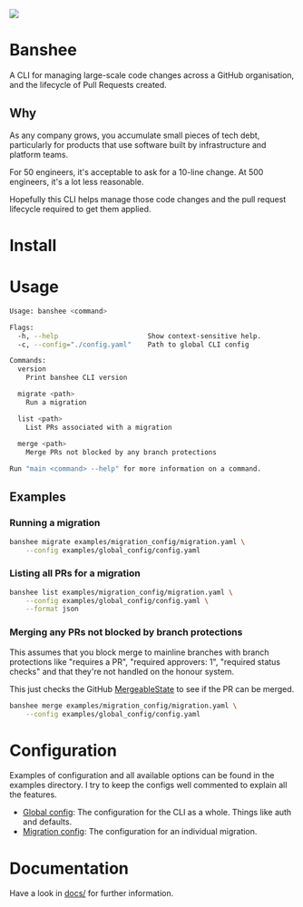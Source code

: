 ![](images/banshee.png)

# Banshee

A CLI for managing large-scale code changes across a GitHub organisation, and 
the lifecycle of Pull Requests created.

## Why

As any company grows, you accumulate small pieces of tech debt, particularly for
products that use software built by infrastructure and platform teams.

For 50 engineers, it's acceptable to ask for a 10-line change. At 500 engineers,
it's a lot less reasonable. 

Hopefully this CLI helps manage those code changes and the pull request lifecycle
required to get them applied.

# Install


# Usage

```bash
Usage: banshee <command>

Flags:
  -h, --help                      Show context-sensitive help.
  -c, --config="./config.yaml"    Path to global CLI config

Commands:
  version
    Print banshee CLI version

  migrate <path>
    Run a migration

  list <path>
    List PRs associated with a migration
  
  merge <path>
    Merge PRs not blocked by any branch protections

Run "main <command> --help" for more information on a command.
```

## Examples

### Running a migration

```bash
banshee migrate examples/migration_config/migration.yaml \
    --config examples/global_config/config.yaml
```

### Listing all PRs for a migration

```bash
banshee list examples/migration_config/migration.yaml \
    --config examples/global_config/config.yaml \
    --format json
```

### Merging any PRs not blocked by branch protections

This assumes that you block merge to mainline branches with branch protections like 
"requires a PR", "required approvers: 1", "required status checks" and that they're 
not handled on the honour system.

This just checks the GitHub [MergeableState](https://docs.github.com/en/graphql/reference/enums#mergeablestate) 
to see if the PR can be merged.

```bash
banshee merge examples/migration_config/migration.yaml \
    --config examples/global_config/config.yaml
```

# Configuration
Examples of configuration and all available options can be found in the examples
directory. I try to keep the configs well commented to explain all the features.

* [Global config](examples/global_config/config.yaml): The configuration for the 
CLI as a whole. Things like auth and defaults.
* [Migration config](examples/migration_config/migration.yaml): The configuration
for an individual migration. 

# Documentation

Have a look in [docs/](docs/) for further information.
